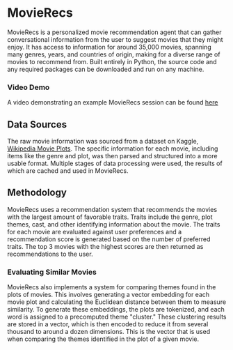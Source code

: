 # MovieRecs

MovieRecs is a personalized movie recommendation agent that can gather conversational information from the user to suggest movies that they might enjoy. It has access to information for around 35,000 movies, spanning many genres, years, and countries of origin, making for a diverse range of movies to recommend from. Built entirely in Python, the source code and any required packages can be downloaded and run on any machine.

### Video Demo

A video demonstrating an example MovieRecs session can be found [here](https://youtu.be/IZpuDGD65HM)

## Data Sources

The raw movie information was sourced from a dataset on Kaggle, [Wikipedia Movie Plots](https://www.kaggle.com/datasets/jrobischon/wikipedia-movie-plots). The specific information for each movie, including items like the genre and plot, was then parsed and structured into a more usable format. Multiple stages of data processing were used, the results of which are cached and used in MovieRecs.

## Methodology

MovieRecs uses a recommendation system that recommends the movies with the largest amount of favorable traits. Traits include the genre, plot themes, cast, and other identifying information about the movie. The traits for each movie are evaluated against user preferences and a recommendation score is generated based on the number of preferred traits. The top 3 movies with the highest scores are then returned as recommendations to the user.

### Evaluating Similar Movies

MovieRecs also implements a system for comparing themes found in the plots of movies. This involves generating a vector embedding for each movie plot and calculating the Euclidean distance between them to measure similarity. To generate these embeddings, the plots are tokenized, and each word is assigned to a precomputed theme "cluster." These clustering results are stored in a vector, which is then encoded to reduce it from several thousand to around a dozen dimensions. This is the vector that is used when comparing the themes identified in the plot of a given movie.
